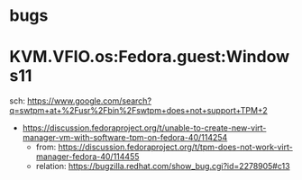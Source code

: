 # bugs
# KVM.VFIO.os:Fedora.guest:Windows11
sch: https://www.google.com/search?q=swtpm+at+%2Fusr%2Fbin%2Fswtpm+does+not+support+TPM+2

- https://discussion.fedoraproject.org/t/unable-to-create-new-virt-manager-vm-with-software-tpm-on-fedora-40/114254
  - from: https://discussion.fedoraproject.org/t/tpm-does-not-work-virt-manager-fedora-40/114455
  - relation: https://bugzilla.redhat.com/show_bug.cgi?id=2278905#c13
